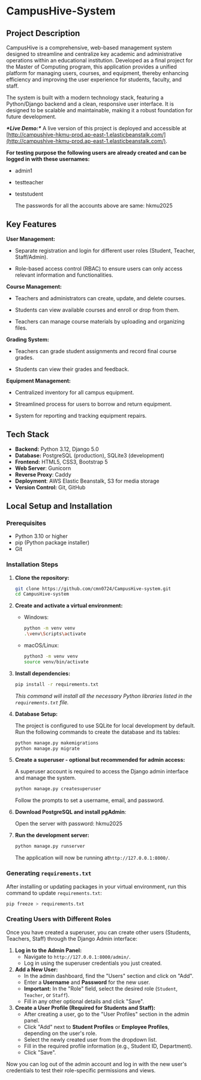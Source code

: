 # CampusHive-System
## Project Description
CampusHive is a comprehensive, web-based management system designed to streamline and centralize key academic and administrative operations within an educational institution. Developed as a final project for the Master of Computing program, this application provides a unified platform for managing users, courses, and equipment, thereby enhancing efficiency and improving the user experience for students, faculty, and staff.

The system is built with a modern technology stack, featuring a Python/Django backend and a clean, responsive user interface. It is designed to be scalable and maintainable, making it a robust foundation for future development.

***\*Live Demo:\**** A live version of this project is deployed and accessible at [http://campushive-hkmu-prod.ap-east-1.elasticbeanstalk.com/](http://campushive-hkmu-prod.ap-east-1.elasticbeanstalk.com/).

**For testing purpose the following users are already created and can be logged in with these usernames:**

- admin1

- testteacher

- teststudent

  The passwords for all the accounts above are same: hkmu2025

## Key Features
**User Management:**

- Separate registration and login for different user roles (Student, Teacher, Staff/Admin).

- Role-based access control (RBAC) to ensure users can only access relevant information and functionalities.

**Course Management:**

- Teachers and administrators can create, update, and delete courses.

- Students can view available courses and enroll or drop from them.

- Teachers can manage course materials by uploading and organizing files.

**Grading System:**

- Teachers can grade student assignments and record final course grades.

- Students can view their grades and feedback.

**Equipment Management:**

- Centralized inventory for all campus equipment.

-  Streamlined process for users to borrow and return equipment.

- System for reporting and tracking equipment repairs.

## Tech Stack
*   **Backend:** Python 3.12, Django 5.0
*   **Database:** PostgreSQL (production), SQLite3 (development)
*   **Frontend:** HTML5, CSS3, Bootstrap 5
*   **Web Server**: Gunicorn
*   **Reverse Proxy**: Caddy
*   **Deployment**: AWS Elastic Beanstalk, S3 for media storage
*   **Version Control:** Git, GitHub
## Local Setup and Installation
### Prerequisites

*   Python 3.10 or higher
*   pip (Python package installer)
*   Git
### Installation Steps
1. **Clone the repository:**

   ```bash
   git clone https://github.com/cmn0724/CampusHive-system.git
   cd CampusHive-system
   ```

2. **Create and activate a virtual environment:**

   *   Windows:
       ```bash
       python -m venv venv
       .\venv\Scripts\activate
       ```
   *   macOS/Linux:
       ```bash
       python3 -m venv venv
       source venv/bin/activate
       ```

3. **Install dependencies:**

   ```bash
   pip install -r requirements.txt
   ```
   *This command will install all the necessary Python libraries listed in the `requirements.txt` file.*

4. **Database Setup:**

   The project is configured to use SQLite for local development by default. Run the following commands to create the database and its tables:

   ```bash
   python manage.py makemigrations
   python manage.py migrate
   ```

5. **Create a superuser - optional but recommended for admin access:**

   A superuser account is required to access the Django admin interface and manage the system.

   ```bash
   python manage.py createsuperuser
   ```

   Follow the prompts to set a username, email, and password.

6. **Download PostgreSQL and install pgAdmin**:

   Open the server with password: hkmu2025

7. **Run the development server:**

   ```bash
   python manage.py runserver
   ```
   The application will now be running at`http://127.0.0.1:8000/`. 
### Generating `requirements.txt`
After installing or updating packages in your virtual environment, run this command to update `requirements.txt`:
```bash
pip freeze > requirements.txt
```

### Creating Users with Different Roles

Once you have created a superuser, you can create other users (Students, Teachers, Staff) through the Django Admin interface:

1. **Log in to the Admin Panel:**
   - Navigate to `http://127.0.0.1:8000/admin/`.
   - Log in using the superuser credentials you just created.
2. **Add a New User:**
   - In the admin dashboard, find the "Users" section and click on "Add".
   - Enter a **Username** and **Password** for the new user.
   - **Important:** In the "Role" field, select the desired role (`Student`, `Teacher`, or `Staff`).
   - Fill in any other optional details and click "Save".
3. **Create a User Profile (Required for Students and Staff):**
   - After creating a user, go to the "User Profiles" section in the admin panel.
   - Click "Add" next to **Student Profiles** or **Employee Profiles**, depending on the user's role.
   - Select the newly created user from the dropdown list.
   - Fill in the required profile information (e.g., Student ID, Department).
   - Click "Save".

Now you can log out of the admin account and log in with the new user's credentials to test their role-specific permissions and views.
